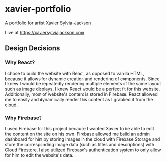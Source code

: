 # xavier-portfolio
A portfolio for artist Xavier Sylvia-Jackson

Live at https://xaviersylviajackson.com

## Design Decisions
### Why React?
I chose to build the website with React, as opposed to vanilla HTML, because it allows for
dynamic creation and rendering of components. Since I knew I would be repeatedly rendering multiple
elements of the same layout such as image displays, I knew React would be a perfect fit for this
website. Additionally, most of website's content is stored in Firebase. React allowed me to easily
and dynamically render this content as I grabbed it from the cloud.

### Why Firebase?
I used Firebase for this project because I wanted Xavier to be able to edit the content on the site
on his own. Firebase allowed me build an admin dashboard for him by storing images in the cloud
with Firebase Storage and store the corresponding image data (such as titles and descriptions) with
Cloud Firestore. I also utilized Firebase's authentication system to only allow for him to edit
the website's data.

